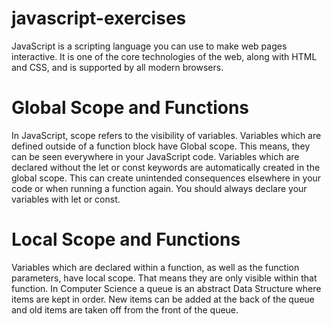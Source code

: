 # javascript-exercises
JavaScript is a scripting language you can use to make web pages interactive. It is one of the core technologies of the web, along with HTML and CSS, and is supported by all modern browsers.
# Global Scope and Functions
In JavaScript, scope refers to the visibility of variables. Variables which are defined outside of a function block have Global scope. This means, they can be seen everywhere in your JavaScript code.
Variables which are declared without the let or const keywords are automatically created in the global scope. This can create unintended consequences elsewhere in your code or when running a function again. You should always declare your variables with let or const.
# Local Scope and Functions
Variables which are declared within a function, as well as the function parameters, have local scope. That means they are only visible within that function.
In Computer Science a queue is an abstract Data Structure where items are kept in order. New items can be added at the back of the queue and old items are taken off from the front of the queue.
